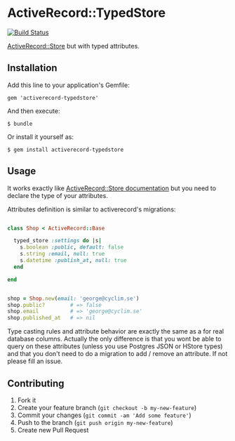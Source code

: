 # ActiveRecord::TypedStore

[![Build Status](https://secure.travis-ci.org/byroot/activerecord-typedstore.png)](http://travis-ci.org/byroot/activerecord-typedstore)

[ActiveRecord::Store](http://api.rubyonrails.org/classes/ActiveRecord/Store.html) but with typed attributes.

## Installation

Add this line to your application's Gemfile:

    gem 'activerecord-typedstore'

And then execute:

    $ bundle

Or install it yourself as:

    $ gem install activerecord-typedstore

## Usage

It works exactly like [ActiveRecord::Store documentation](http://api.rubyonrails.org/classes/ActiveRecord/Store.html) but you need to declare the type of your attributes.

Attributes definition is similar to activerecord's migrations:

```ruby

class Shop < ActiveRecord::Base

  typed_store :settings do |s|
    s.boolean :public, default: false
    s.string :email, null: true
    s.datetime :publish_at, null: true
  end

end


shop = Shop.new(email: 'george@cyclim.se')
shop.public?        # => false
shop.email          # => 'george@cyclim.se'
shop.published_at   # => nil
```

Type casting rules and attribute behavior are exactly the same as a for real database columns.
Actually the only difference is that you wont be able to query on these attributes (unless you use Postgres JSON or HStore types) and that you don't need to do a migration to add / remove an attribute.
If not please fill an issue.

## Contributing

1. Fork it
2. Create your feature branch (`git checkout -b my-new-feature`)
3. Commit your changes (`git commit -am 'Add some feature'`)
4. Push to the branch (`git push origin my-new-feature`)
5. Create new Pull Request
